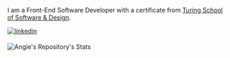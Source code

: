 I am a Front-End Software Developer with a certificate from [Turing School of Software & Design](https://turing.edu/).

<a href="https://linkedin.com/in/https://www.linkedin.com/in/angie-staffieri-372aa07/" target="_blank">
<img src=https://img.shields.io/badge/linkedin-%231E77B5.svg?&style=for-the-badge&logo=linkedin&logoColor=white alt=linkedin style="margin-bottom: 5px;" />
</a>

![Angie's Repository's Stats](https://github-readme-stats.vercel.app/api?username=arstaffieri&show_icons=true)
